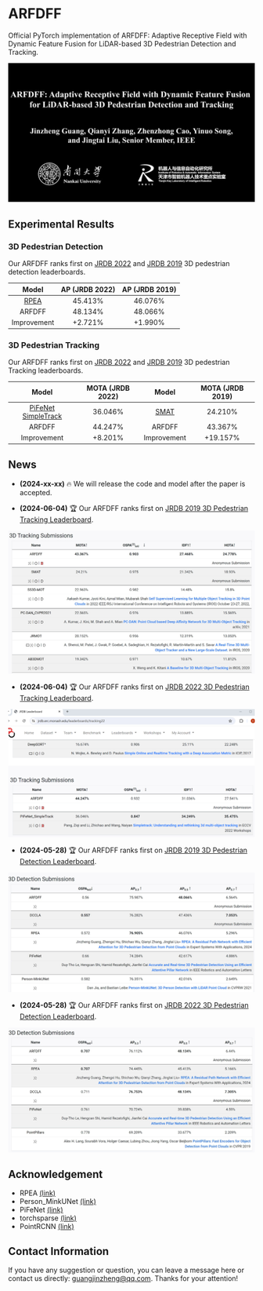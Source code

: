 # ARFDFF

Official PyTorch implementation of ARFDFF: Adaptive Receptive Field with Dynamic Feature Fusion for LiDAR-based 3D Pedestrian Detection and Tracking.

[![](images/videos.jpg)](https://youtu.be/eudtZezT3GU "")

## Experimental Results

### 3D Pedestrian Detection

Our ARFDFF ranks first on [JRDB 2022](https://jrdb.erc.monash.edu/leaderboards/detection22) and [JRDB 2019](https://jrdb.erc.monash.edu/leaderboards/detection) 3D pedestrian detection leaderboards.

|           Model           | AP (JRDB 2022) | AP (JRDB 2019) | 
|:-------------------------:|:--------------:|:--------------:|
| [RPEA](https://github.com/jinzhengguang/RPEA)   |    45.413%     |    46.076%     | 
|           ARFDFF           |    48.134%     |    48.066%     | 
|        Improvement        |    +2.721%     |    +1.990%     | 

### 3D Pedestrian Tracking

Our ARFDFF ranks first on [JRDB 2022](https://jrdb.erc.monash.edu/leaderboards/tracking22) and [JRDB 2019](https://jrdb.erc.monash.edu/leaderboards/tracking) 3D pedestrian Tracking leaderboards.

|                      Model                      | MOTA (JRDB 2022) |                     Model                      | MOTA (JRDB 2019)  | 
|:-----------------------------------------------:|:--------------:|:----------------------------------------------:|:-----------------:|
| [PiFeNet SimpleTrack](https://github.com/ldtho/PiFeNet)  |    36.046%    | [SMAT](https://sites.google.com/view/smat-nav) |      24.210%      | 
|                     ARFDFF                      |    44.247%     |                     ARFDFF                     |      43.367%      | 
|                   Improvement                   |    +8.201%     |                      Improvement               |  +19.157%     | 


## News

- **(2024-xx-xx)** 🔥 We will release the code and model after the paper is accepted.

- **(2024-06-04)** 🏆 Our ARFDFF ranks first on [JRDB 2019 3D Pedestrian Tracking Leaderboard](https://jrdb.erc.monash.edu/leaderboards/tracking).

![GuidePic](./images/jrdb19t.jpg)

- **(2024-06-04)** 🏆 Our ARFDFF ranks first on [JRDB 2022 3D Pedestrian Tracking Leaderboard](https://jrdb.erc.monash.edu/leaderboards/tracking22).

![GuidePic](./images/jrdb22t.jpg)

- **(2024-05-28)** 🏆 Our ARFDFF ranks first on [JRDB 2019 3D Pedestrian Detection Leaderboard](https://jrdb.erc.monash.edu/leaderboards/detection).

![GuidePic](./images/jrdb19d.jpg)

- **(2024-05-28)** 🏆 Our ARFDFF ranks first on [JRDB 2022 3D Pedestrian Detection Leaderboard](https://jrdb.erc.monash.edu/leaderboards/detection22).

![GuidePic](./images/jrdb22d.jpg)




## Acknowledgement

- RPEA [(link)](https://github.com/jinzhengguang/RPEA)
- Person_MinkUNet [(link)](https://github.com/VisualComputingInstitute/Person_MinkUNet)
- PiFeNet [(link)](https://github.com/ldtho/PiFeNet)
- torchsparse [(link)](https://github.com/mit-han-lab/torchsparse)
- PointRCNN [(link)](https://github.com/sshaoshuai/PointRCNN)

## Contact Information

If you have any suggestion or question, you can leave a message here or contact us directly: guangjinzheng@qq.com. Thanks for your attention!

